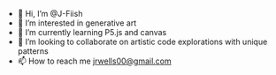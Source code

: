 - 👋 Hi, I’m @J-Fiish
- 👀 I’m interested in generative art
- 🌱 I’m currently learning P5.js and canvas
- 💞️ I’m looking to collaborate on artistic code explorations with unique patterns
- 📫 How to reach me jrwells00@gmail.com

<!---
J-Fiish/J-Fiish is a ✨ special ✨ repository because its `README.md` (this file) appears on your GitHub profile.
You can click the Preview link to take a look at your changes.
--->
